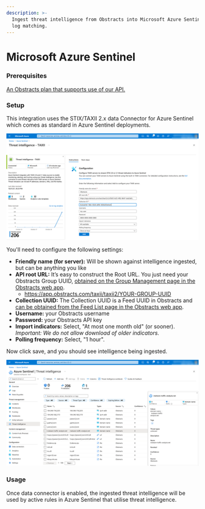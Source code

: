 ```yaml
---
description: >-
  Ingest threat intelligence from Obstracts into Microsoft Azure Sentinel for
  log matching.
---
```


# Microsoft Azure Sentinel

### Prerequisites

[An Obstracts plan that supports use of our API.](https://www.obstracts.com/pricing/)

### Setup

This integration uses the STIX/TAXII 2.x data Connector for Azure Sentinel which comes as standard in Azure Sentinel deployments.

![STIX/TAXII 2.x data Connector for Azure Sentinel](../.gitbook/assets/obstracts-azure-taxii-connector-setup.png)

You'll need to configure the following settings:

* **Friendly name (for server):** Will be shown against intelligence ingested, but can be anything you like
* **API root URL:** It’s easy to construct the Root URL. You just need your Obstracts Group UUID, [obtained on the Group Management page in the Obstracts web app](https://app.obstracts.com/user/manage\_group).
  * https://app.obstracts.com/taxii/taxii2/YOUR-GROUP-UUID
* **Collection UUID:** The Collection UUID is a Feed UUID in Obstracts and [can be obtained from the Feed List page in the Obstracts web app](https://app.obstracts.com/feed/list/).
* **Username:** your Obstracts username
* **Password:** your Obstracts API key
* **Import indicators:** Select, "At most one month old" (or sooner). _Important: We do not allow download of older indicators._
* **Polling frequency:** Select, "1 hour".

Now click save, and you should see intelligence being ingested.&#x20;

![Azure Sentinel Threat Intelligence](../.gitbook/assets/obstracts-azure-taxii-threat-intel.png)

### Usage

Once data connector is enabled, the ingested threat intelligence will be used by active rules in Azure Sentinel that utilise threat intelligence.
